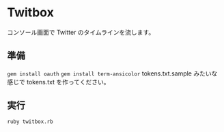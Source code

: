 Twitbox
======================
コンソール画面で Twitter のタイムラインを流します。

準備
------
  ``gem install oauth``
  ``gem install term-ansicolor``
  tokens.txt.sample みたいな感じで tokens.txt を作ってください。

実行
------
  ``ruby twitbox.rb``


